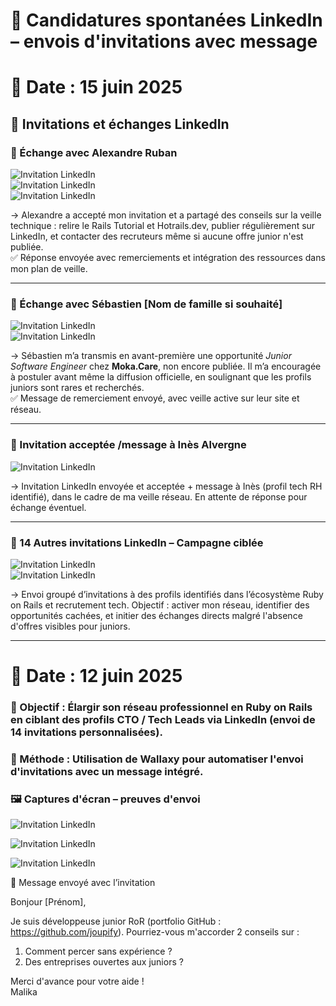 # 🔹 Candidatures spontanées LinkedIn – envois d'invitations avec message

# 📅 Date : 15 juin 2025

## 🤝 Invitations et échanges LinkedIn

### 📩 Échange avec Alexandre Ruban
![Invitation LinkedIn](./images/linkedin_alex_1.png)  
![Invitation LinkedIn](./images/linkedin_alex_2.png)  
![Invitation LinkedIn](./images/linkedin_alex_3.png)  

→ Alexandre a accepté mon invitation et a partagé des conseils sur la veille technique : relire le Rails Tutorial et Hotrails.dev, publier régulièrement sur LinkedIn, et contacter des recruteurs même si aucune offre junior n'est publiée.  
✅ Réponse envoyée avec remerciements et intégration des ressources dans mon plan de veille.

---

### 📩 Échange avec Sébastien [Nom de famille si souhaité]
![Invitation LinkedIn](./images/linkedin_seb_1.png)  
![Invitation LinkedIn](./images/linkedin_seb_2.png)  

→ Sébastien m’a transmis en avant-première une opportunité *Junior Software Engineer* chez **Moka.Care**, non encore publiée. Il m’a encouragée à postuler avant même la diffusion officielle, en soulignant que les profils juniors sont rares et recherchés.  
✅ Message de remerciement envoyé, avec veille active sur leur site et réseau.

---

### 📩 Invitation acceptée /message à Inès Alvergne
![Invitation LinkedIn](./images/linkedin_ines_1.png)  

→ Invitation LinkedIn envoyée et acceptée + message  à Inès (profil tech RH identifié), dans le cadre de ma veille réseau. En attente de réponse pour échange éventuel.

---

### 📩 14 Autres invitations LinkedIn – Campagne ciblée
![Invitation LinkedIn](./images/linkedin_Invitations_envoyees_juin.png)  
![Invitation LinkedIn](./images/linkedin_Invitations_envoyees_juin_2.png)  

→ Envoi groupé d’invitations à des profils identifiés dans l’écosystème Ruby on Rails et recrutement tech. Objectif : activer mon réseau, identifier des opportunités cachées, et initier des échanges directs malgré l'absence d'offres visibles pour juniors.

---




# 📅 Date : 12 juin 2025
### 🎯 Objectif : Élargir son réseau professionnel en Ruby on Rails en ciblant des profils CTO / Tech Leads via LinkedIn (envoi de 14 invitations personnalisées).
### 📌 Méthode : Utilisation de Wallaxy pour automatiser l'envoi d'invitations avec un message intégré.

### 🖼️ Captures d'écran – preuves d'envoi


![Invitation LinkedIn](./images/Invitations_linkedin.png)

![Invitation LinkedIn](./images/Invitations_linkedin_2.png)

![Invitation LinkedIn](./images/linkedin_invitations_envoyees.png)



💬 Message envoyé avec l’invitation

Bonjour [Prénom],

Je suis développeuse junior RoR (portfolio GitHub : https://github.com/joupify).
Pourriez-vous m'accorder 2 conseils sur :

1. Comment percer sans expérience ?
2. Des entreprises ouvertes aux juniors ?

Merci d'avance pour votre aide !  
Malika
